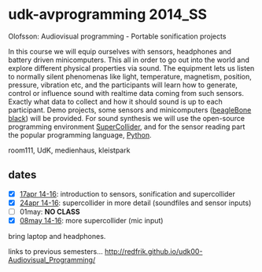 udk-avprogramming 2014_SS
=========================

Olofsson: Audiovisual programming - Portable sonification projects

In this course we will equip ourselves with sensors, headphones and battery driven minicomputers. This all in order to go out into the world and explore different physical properties via sound. The equipment lets us listen to normally silent phenomenas like light, temperature, magnetism, position, pressure, vibration etc, and the participants will learn how to generate, control or influence sound with realtime data coming from such sensors.
Exactly what data to collect and how it should sound is up to each participant. Demo projects, some sensors and minicomputers ([beagleBone black](http://beagleboard.org/Products/BeagleBone%20Black)) will be provided. For sound synthesis we will use the open-source programming environment [SuperCollider](http://supercollider.github.io), and for the sensor reading part the popular programming language, [Python](https://www.python.org).

room111, UdK, medienhaus, kleistpark

dates
-----
- [x] [17apr 14-16](https://github.com/redFrik/udk11-Portable_sonification_projects/tree/master/udk140417): introduction to sensors, sonification and supercollider
- [x] [24apr 14-16](https://github.com/redFrik/udk11-Portable_sonification_projects/tree/master/udk140424): supercollider in more detail (soundfiles and sensor inputs)
- [ ] 01may: **NO CLASS**
- [x] [08may 14-16](https://github.com/redFrik/udk11-Portable_sonification_projects/tree/master/udk140508): more supercollider (mic input)

bring laptop and headphones.


links to previous semesters... <http://redfrik.github.io/udk00-Audiovisual_Programming/>
